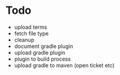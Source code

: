 # Todo

- upload terms
- fetch file type
- cleanup
- document gradle plugin
- upload gradle plugin
- plugin to build process
- upload gradle to maven (open ticket etc)
